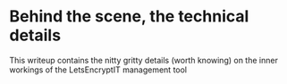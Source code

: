 # Behind the scene, the technical details

This writeup contains the nitty gritty details (worth knowing) on the inner workings of the LetsEncryptIT management tool
